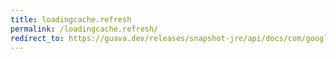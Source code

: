 ```yaml
---
title: loadingcache.refresh
permalink: /loadingcache.refresh/
redirect_to: https://guava.dev/releases/snapshot-jre/api/docs/com/google/common/cache/LoadingCache.html#refresh-K-
---
```

